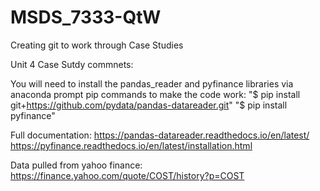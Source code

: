 # MSDS_7333-QtW

Creating git to work through Case Studies


Unit 4 Case Sutdy commnets:

You will need to install the pandas_reader and pyfinance libraries via anaconda prompt pip commands to make the code work:
"$ pip install git+https://github.com/pydata/pandas-datareader.git"
"$ pip install pyfinance"

Full documentation: 
https://pandas-datareader.readthedocs.io/en/latest/
https://pyfinance.readthedocs.io/en/latest/installation.html


Data pulled from yahoo finance: https://finance.yahoo.com/quote/COST/history?p=COST
